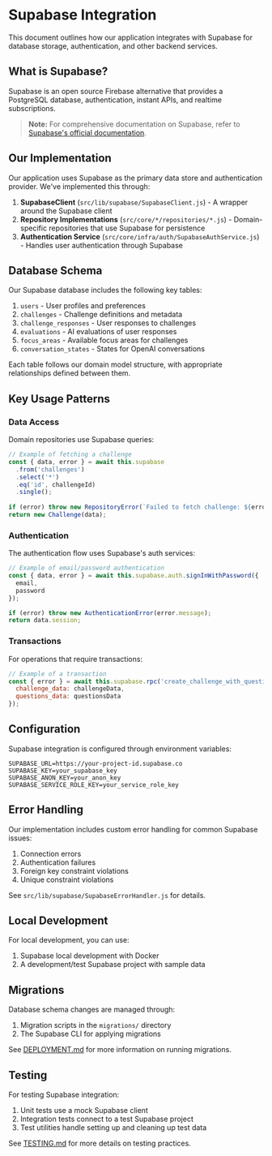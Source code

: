 # Supabase Integration

This document outlines how our application integrates with Supabase for database storage, authentication, and other backend services.

## What is Supabase?

Supabase is an open source Firebase alternative that provides a PostgreSQL database, authentication, instant APIs, and realtime subscriptions.

> **Note:** For comprehensive documentation on Supabase, refer to [Supabase's official documentation](https://supabase.com/docs).

## Our Implementation

Our application uses Supabase as the primary data store and authentication provider. We've implemented this through:

1. **SupabaseClient** (`src/lib/supabase/SupabaseClient.js`) - A wrapper around the Supabase client
2. **Repository Implementations** (`src/core/*/repositories/*.js`) - Domain-specific repositories that use Supabase for persistence
3. **Authentication Service** (`src/core/infra/auth/SupabaseAuthService.js`) - Handles user authentication through Supabase

## Database Schema

Our Supabase database includes the following key tables:

1. `users` - User profiles and preferences
2. `challenges` - Challenge definitions and metadata
3. `challenge_responses` - User responses to challenges
4. `evaluations` - AI evaluations of user responses
5. `focus_areas` - Available focus areas for challenges
6. `conversation_states` - States for OpenAI conversations

Each table follows our domain model structure, with appropriate relationships defined between them.

## Key Usage Patterns

### Data Access

Domain repositories use Supabase queries:

```javascript
// Example of fetching a challenge
const { data, error } = await this.supabase
  .from('challenges')
  .select('*')
  .eq('id', challengeId)
  .single();
  
if (error) throw new RepositoryError(`Failed to fetch challenge: ${error.message}`);
return new Challenge(data);
```

### Authentication

The authentication flow uses Supabase's auth services:

```javascript
// Example of email/password authentication
const { data, error } = await this.supabase.auth.signInWithPassword({
  email,
  password
});

if (error) throw new AuthenticationError(error.message);
return data.session;
```

### Transactions

For operations that require transactions:

```javascript
// Example of a transaction
const { error } = await this.supabase.rpc('create_challenge_with_questions', {
  challenge_data: challengeData,
  questions_data: questionsData
});
```

## Configuration

Supabase integration is configured through environment variables:

```
SUPABASE_URL=https://your-project-id.supabase.co
SUPABASE_KEY=your_supabase_key
SUPABASE_ANON_KEY=your_anon_key
SUPABASE_SERVICE_ROLE_KEY=your_service_role_key
```

## Error Handling

Our implementation includes custom error handling for common Supabase issues:

1. Connection errors
2. Authentication failures
3. Foreign key constraint violations
4. Unique constraint violations

See `src/lib/supabase/SupabaseErrorHandler.js` for details.

## Local Development

For local development, you can use:

1. Supabase local development with Docker
2. A development/test Supabase project with sample data

## Migrations

Database schema changes are managed through:

1. Migration scripts in the `migrations/` directory
2. The Supabase CLI for applying migrations

See [DEPLOYMENT.md](/DEPLOYMENT.md) for more information on running migrations.

## Testing

For testing Supabase integration:

1. Unit tests use a mock Supabase client
2. Integration tests connect to a test Supabase project
3. Test utilities handle setting up and cleaning up test data

See [TESTING.md](/TESTING.md) for more details on testing practices. 